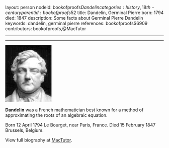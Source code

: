 layout: person
nodeid: bookofproofs$Dandelin
categories: history,18th-century
parentid: bookofproofs$52
title: Dandelin, Germinal Pierre
born: 1794
died: 1847
description: Some facts about Germinal Pierre Dandelin
keywords: dandelin, germinal pierre
references: bookofproofs$6909
contributors: bookofproofs,@MacTutor

---


---

![Dandelin.jpg](https://github.com/bookofproofs/bookofproofs.github.io/blob/main/_sources/_assets/images/portraits/Dandelin.jpg?raw=true)

**Dandelin** was a French mathematician best known for a method of approximating the roots of an algebraic equation.

Born 12 April 1794 Le Bourget, near Paris, France. Died 15 February 1847 Brussels, Belgium.


View full biography at [MacTutor](https://mathshistory.st-andrews.ac.uk/Biographies/Dandelin/).